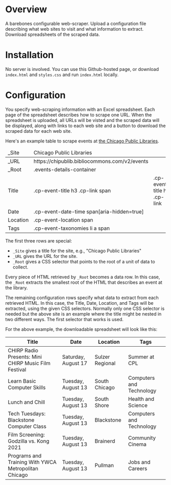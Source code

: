 # Overview

A barebones configurable web-scraper. Upload a configuration file describing what web sites to 
visit and what information to extract. Download spreadsheets of the scraped data.

# Installation

No server is involved. You can use this Github-hosted page, or download ``index.html`` and
``styles.css`` and run ``index.html`` locally.


# Configuration

You specify web-scraping information with an Excel spreadsheet.  Each page of the spreadsheet 
describes how to scrape one URL. When the spreadsheet is uploaded, all URLs will be visted and the scraped data 
will be displayed, along with links to each web site and a button to download the scraped data for
each web site.

Here's an example table to scrape events at [the Chicago Public Libraries](https://chipublib.bibliocommons.com/v2/events).

<table>
  <thead>
    <tr>
      <td>_Site</td>
      <td>Chicago Public Libraries</td>
      <td></td>
    </tr>
  </thead>
  <tbody>
    <tr>
      <td>_URL</td>
      <td>https://chipublib.bibliocommons.com/v2/events</td>
      <td></td>
    </tr>
    <tr>
      <td>_Root</td>
      <td>.events-details-container</td>
      <td></td>
    </tr>
    <tr>
      <td>Title</td>
      <td>.cp-event-title h3 .cp-link span</td>
      <td>.cp-event-title h3 .cp-link</td>
    </tr>
    <tr>
      <td>Date</td>
      <td>.cp-event-date-time span[aria-hidden=true]</td>
      <td></td>
    </tr>
    <tr>
      <td>Location</td>
      <td>.cp-event-location span</td>
      <td></td>
    </tr>
    <tr>
      <td>Tags</td>
      <td>.cp-event-taxonomies li a span</td>
      <td></td>
    </tr>
  </tbody>
</table>

The first three rows are special:
 - ``_Site`` gives a title for the site, e.g., "Chicago Public Libraries"
 - ``_URL`` gives the URL for the site.
 - ``_Root`` gives a CSS selector that points to the root of a unit of data to collect.

Every piece of HTML retrieved by ``_Root`` becomes a data row. In this case, the ``_Root``
extracts the smallest root of the HTML that describes an event at the library.

The remaining configuration rows specify what data to extract from each retrieved HTML.
In this case, the Title, Date, Location, and Tags will be extracted, using the given CSS selectors.
Normally only one CSS selector is needed  but the above site is an 
example where the title might be nested in two different ways. The first selector that works is used. 

For the above example, the downloadable spreadsheet will look like this:

|Title                                               |Date               |Location       |Tags                    |
|----------------------------------------------------|-------------------|---------------|------------------------|
|CHIRP Radio Presents: Mini CHIRP Music Film Festival|Saturday, August 17|Sulzer Regional|Summer at CPL           |
|Learn Basic Computer Skills                         |Tuesday, August 13 |South Chicago  |Computers and Technology|
|Lunch and Chill                                     |Tuesday, August 13 |South Shore    |Health and Science      |
|Tech Tuesdays: Blackstone Computer Class            |Tuesday, August 13 |Blackstone     |Computers and Technology|
|Film Screening: Godzilla vs. Kong 2021              |Tuesday, August 13 |Brainerd       |Community Cinema        |
|Programs and Training With YWCA Metropolitan Chicago|Tuesday, August 13 |Pullman        |Jobs and Careers        |
